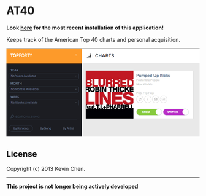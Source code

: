 AT40
=========

__Look [here](https://github.com/k39chen/Billboard) for the most recent installation of this application!__

Keeps track of the American Top 40 charts and personal acquisition.

![alt='promo.jpg'](promo.jpg)

License
-------------
Copyright (c) 2013 Kevin Chen.

_________________________
**This project is not longer being actively developed**